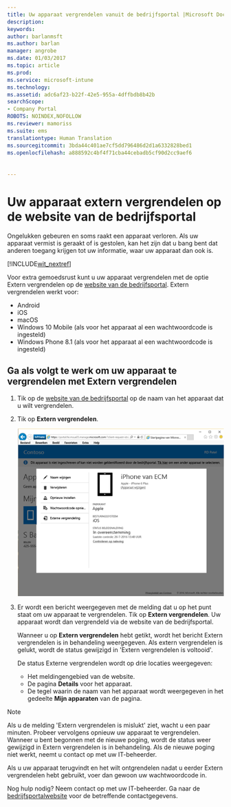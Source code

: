 ```yaml
---
title: Uw apparaat vergrendelen vanuit de bedrijfsportal |Microsoft Docs
description: 
keywords: 
author: barlanmsft
ms.author: barlan
manager: angrobe
ms.date: 01/03/2017
ms.topic: article
ms.prod: 
ms.service: microsoft-intune
ms.technology: 
ms.assetid: adc6af23-b22f-42e5-955a-4dffbdb8b42b
searchScope:
- Company Portal
ROBOTS: NOINDEX,NOFOLLOW
ms.reviewer: mamoriss
ms.suite: ems
translationtype: Human Translation
ms.sourcegitcommit: 3bda44c401ae7cf5dd796486d2d1a6332828bed1
ms.openlocfilehash: a888592c4bf4f71cba44cebadb5cf90d2cc9aef6


---
```


# <a name="remotely-lock-your-device-from-the-company-portal-website"></a>Uw apparaat extern vergrendelen op de website van de bedrijfsportal

Ongelukken gebeuren en soms raakt een apparaat verloren. Als uw apparaat vermist is geraakt of is gestolen, kan het zijn dat u bang bent dat anderen toegang krijgen tot uw informatie, waar uw apparaat dan ook is.

[!INCLUDE[wit_nextref](../includes/end-user-password-guidance.md)]

Voor extra gemoedsrust kunt u uw apparaat vergrendelen met de optie Extern vergrendelen op de [website van de bedrijfsportal](http://portal.manage.microsoft.com). Extern vergrendelen werkt voor:

* Android
* iOS
* macOS
* Windows 10 Mobile (als voor het apparaat al een wachtwoordcode is ingesteld)
* Windows Phone 8.1 (als voor het apparaat al een wachtwoordcode is ingesteld)

## <a name="to-use-remote-lock-to-lock-your-device"></a>Ga als volgt te werk om uw apparaat te vergrendelen met Extern vergrendelen

1.  Tik op de [website van de bedrijfsportal](http://portal.manage.microsoft.com) op de naam van het apparaat dat u wilt vergrendelen.

2.  Tik op **Extern vergrendelen**.

    ![remote-lock-option-on-company-portal-website](./media/iwp-screen-with-all-options.png)

3.  Er wordt een bericht weergegeven met de melding dat u op het punt staat om uw apparaat te vergrendelen. Tik op **Extern vergrendelen**. Uw apparaat wordt dan vergrendeld via de website van de bedrijfsportal.

    Wanneer u op **Extern vergrendelen** hebt getikt, wordt het bericht Extern vergrendelen is in behandeling weergegeven.  Als extern vergrendelen is gelukt, wordt de status gewijzigd in 'Extern vergrendelen is voltooid'.

    De status Externe vergrendelen wordt op drie locaties weergegeven:

    * Het meldingengebied van de website.
    * De pagina **Details** voor het apparaat.
    * De tegel waarin de naam van het apparaat wordt weergegeven in het gedeelte **Mijn apparaten** van de pagina.

> [!Note]
> Als u de melding 'Extern vergrendelen is mislukt' ziet, wacht u een paar minuten. Probeer vervolgens opnieuw uw apparaat te vergrendelen. Wanneer u bent begonnen met de nieuwe poging, wordt de status weer gewijzigd in Extern vergrendelen is in behandeling. Als de nieuwe poging niet werkt, neemt u contact op met uw IT-beheerder.

Als u uw apparaat terugvindt en het wilt ontgrendelen nadat u eerder Extern vergrendelen hebt gebruikt, voer dan gewoon uw wachtwoordcode in.

Nog hulp nodig? Neem contact op met uw IT-beheerder. Ga naar de [bedrijfsportalwebsite](http://portal.manage.microsoft.com) voor de betreffende contactgegevens.



<!--HONumber=Jan17_HO4-->


